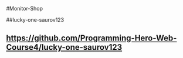  #Monitor-Shop

 ##lucky-one-saurov123
 ## https://github.com/Programming-Hero-Web-Course4/lucky-one-saurov123

